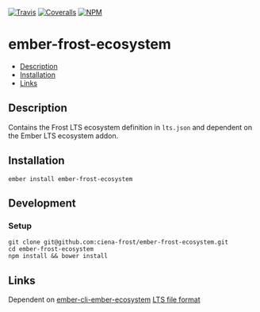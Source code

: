 [ci-img]: https://img.shields.io/travis/ciena-frost/ember-frost-ecosystem.svg "Travis CI Build Status"
[ci-url]: https://travis-ci.org/ciena-frost/ember-frost-ecosystem

[cov-img]: https://img.shields.io/coveralls/ciena-frost/ember-frost-ecosystem.svg "Coveralls Code Coverage"
[cov-url]: https://coveralls.io/github/ciena-frost/ember-frost-ecosystem

[npm-img]: https://img.shields.io/npm/v/ember-frost-ecosystem.svg "NPM Version"
[npm-url]: https://www.npmjs.com/package/ember-frost-ecosystem

[![Travis][ci-img]][ci-url] [![Coveralls][cov-img]][cov-url] [![NPM][npm-img]][npm-url]

# ember-frost-ecosystem

 * [Description](#description)
 * [Installation](#installation)
 * [Links](#links)

## Description
Contains the Frost LTS ecosystem definition in `lts.json` and dependent on the Ember LTS ecosystem addon.

## Installation
```
ember install ember-frost-ecosystem
```

## Development
### Setup
```
git clone git@github.com:ciena-frost/ember-frost-ecosystem.git
cd ember-frost-ecosystem
npm install && bower install
```

## Links
Dependent on [ember-cli-ember-ecosystem](https://github.com/ciena-blueplanet/ember-cli-ember-ecosystem)
[LTS file format](https://github.com/ciena-blueplanet/ember-cli-ecosystem-installer#lts-file-format)
